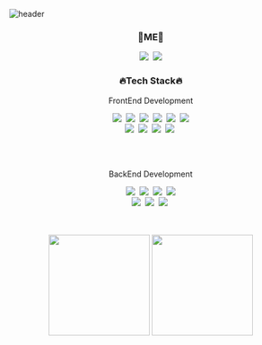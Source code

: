![header](https://capsule-render.vercel.app/api?type=wave&color=0:ffdde1,100:ee9ca7&height=300&section=header&text=Hi,%20this%20is%20Ji_Yun%20Github%20🙌🏻&fontSize=40)

<div align="center">
  <h3>🍊ME🍊</h3>
  <a href="https://parkji-yun.github.io/" target="_blank"><img src="https://img.shields.io/badge/Tech Blog-FF8800?style=flat-square&logo=github&logoColor=white"/></a>&nbsp
  <a href="mailto:nmjk0123@gmail.com"><img src="https://img.shields.io/badge/Gmail-EA4335?style=flat-square&logo=gmail&logoColor=white&link=mailto:nmjk0123@gmail.com"/></a>
  
  <h3>🔥Tech Stack🔥</h3>
  
  <p>FrontEnd Development</p>
  <img src="https://img.shields.io/badge/HTML5-E34F26?style=flat-square&logo=html5&logoColor=white"/>&nbsp
  <img src="https://img.shields.io/badge/CSS3-1572B6?style=flat-square&logo=css3&logoColor=white"/>&nbsp
  <img src="https://img.shields.io/badge/JavaScript-F7DF1E?style=flat-square&logo=javascript&logoColor=black"/>&nbsp
  <img src="https://img.shields.io/badge/jQuery-0769AD?style=flat-square&logo=jQuery&logoColor=white"/>&nbsp
  <img src="https://img.shields.io/badge/JSON-000000?style=flat-square&logo=json&logoColor=white"/>&nbsp
  <img src="https://img.shields.io/badge/Bootstrapap-7952B3?style=flat-square&logo=bootstrap&logoColor=white"/>
  </br>
  <img src="https://img.shields.io/badge/Typescript-3178C6?style=flat-square&logo=Typescript&logoColor=white"/>&nbsp
  <img src="https://img.shields.io/badge/React-61DAFB?style=flat-square&logo=React&logoColor=black"/>&nbsp
  <img src="https://img.shields.io/badge/styled components-DB7093?style=flat-square&logo=styled-components&logoColor=white"/>&nbsp
  <img src="https://img.shields.io/badge/jest-C21325?style=flat-square&logo=jest&logoColor=white"/>&nbsp
  
  </br></br>
  
  <p>BackEnd Development</p>
  <img src="https://img.shields.io/badge/Java-007396?style=flat-square&logo=Java&logoColor=white">&nbsp
  <img src="https://img.shields.io/badge/Spring-6DB33F?style=flat-square&logo=Spring&logoColor=white"/>&nbsp
  <img src="https://img.shields.io/badge/ORACLE-F80000?style=flat-square&logo=oracle&logoColor=white"/>&nbsp
  <img src="https://img.shields.io/badge/MySQL-4479A1?style=flat-square&logo=MySQL&logoColor=white"/>
  </br>
  <img src="https://img.shields.io/badge/Node.js-339933?style=flat-square&logo=Node.js&logoColor=white"/>&nbsp
  <img src="https://img.shields.io/badge/Express-000000?style=flat-square&logo=Express&logoColor=white"/>&nbsp
  <img src="https://img.shields.io/badge/Apache Tomcat-F8DC75?style=flat-square&logo=apachetomcat&logoColor=black"/>&nbsp
  
  </br></br>
  <a href="https://github.com/parkJi-yun"><img align="center" style="height:180px" src="https://github-readme-stats.vercel.app/api?username=parkJi-yun&show_icons=true&include_all_commits=true&theme=radical&hide_border=true" /></a>
  <a href="https://github.com/parkJi-yun"><img align="center" style="height:180px" src="https://github-readme-stats.vercel.app/api/top-langs/?username=parkJi-yun&layout=compact&theme=radical&hide_border=true" /></a> 
  
</div>
